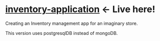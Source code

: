 # <a href="">inventory-application</a> <- Live here!

Creating an Inventory management app for an imaginary store.

This version uses postgresqlDB instead of mongoDB.

